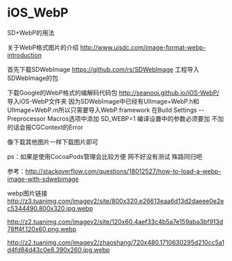 # iOS_WebP

SD+WebP的用法

关于WebP格式图片的介绍
http://www.uisdc.com/image-format-webp-introduction

首先下载SDWebImage
https://github.com/rs/SDWebImage
工程导入SDWebImage的包

下载Google的WebP格式的编解码代码包
http://seanooi.github.io/iOS-WebP/
导入iOS-WebP文件夹 因为SDWebImage中已经有UIImage+WebP.h和UIImage+WebP.m所以只需要导入WebP.framework
在Build Settings -- Preprocessor Macros选项中添加 SD_WEBP=1
编译设置中的参数必须要加 不加的话会报CGContext的Error

像下载其他图片一样下载图片即可

ps：如果是使用CocoaPods管理会比较方便 网不好没有测试 殊路同归吧

参考：http://stackoverflow.com/questions/18012527/how-to-load-a-webp-image-with-sdwebimage

webp图片链接
http://z3.tuanimg.com/imagev2/site/800x320.e26613eaa6d13d2daeee0e2ec5344490.800x320.jpg.webp

http://z2.tuanimg.com/imagev2/site/120x60.4aef33c4b5a7e159aba3bf913d78ff4f.120x60.png.webp

http://z2.tuanimg.com/imagev2/zhaoshang/720x480.1710630295d210cc5a1d4fd84d43c0e8.390x260.jpg.webp

